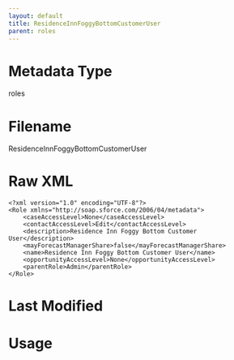 ```yaml
---
layout: default
title: ResidenceInnFoggyBottomCustomerUser
parent: roles
---
```

# Metadata Type
roles


# Filename 
ResidenceInnFoggyBottomCustomerUser


# Raw XML
```
<?xml version="1.0" encoding="UTF-8"?>
<Role xmlns="http://soap.sforce.com/2006/04/metadata">
    <caseAccessLevel>None</caseAccessLevel>
    <contactAccessLevel>Edit</contactAccessLevel>
    <description>Residence Inn Foggy Bottom Customer User</description>
    <mayForecastManagerShare>false</mayForecastManagerShare>
    <name>Residence Inn Foggy Bottom Customer User</name>
    <opportunityAccessLevel>None</opportunityAccessLevel>
    <parentRole>Admin</parentRole>
</Role>
```


# Last Modified


# Usage

